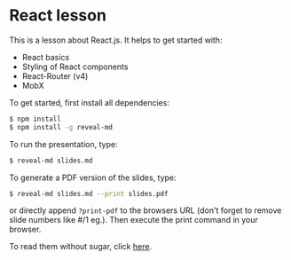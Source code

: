 # React lesson
This is a lesson about React.js. It helps to get started with:
* React basics
* Styling of React components
* React-Router (v4)
* MobX

To get started, first install all dependencies:
```bash
$ npm install
$ npm install -g reveal-md
```

To run the presentation, type:
```bash
$ reveal-md slides.md
```

To generate a PDF version of the slides, type:
```bash
$ reveal-md slides.md --print slides.pdf
```
or directly append `?print-pdf` to the browsers URL (don't forget to remove slide numbers like #/1 eg.). Then execute the print command in your browser.

To read them without sugar, click [here](slides.md).